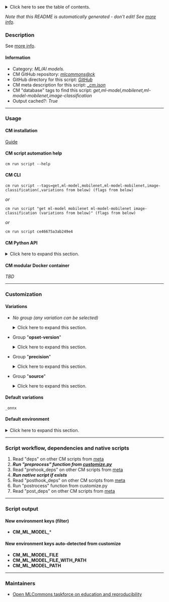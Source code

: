 <details>
<summary>Click here to see the table of contents.</summary>

* [Description](#description)
* [Information](#information)
* [Usage](#usage)
  * [ CM installation](#cm-installation)
  * [ CM script automation help](#cm-script-automation-help)
  * [ CM CLI](#cm-cli)
  * [ CM Python API](#cm-python-api)
  * [ CM modular Docker container](#cm-modular-docker-container)
* [Customization](#customization)
  * [ Variations](#variations)
  * [ Default environment](#default-environment)
* [Script workflow, dependencies and native scripts](#script-workflow-dependencies-and-native-scripts)
* [Script output](#script-output)
* [New environment keys (filter)](#new-environment-keys-(filter))
* [New environment keys auto-detected from customize](#new-environment-keys-auto-detected-from-customize)
* [Maintainers](#maintainers)

</details>

*Note that this README is automatically generated - don't edit! See [more info](README-extra.md).*

### Description


See [more info](README-extra.md).

#### Information

* Category: *ML/AI models.*
* CM GitHub repository: *[mlcommons@ck](https://github.com/mlcommons/ck/tree/master/cm-mlops)*
* GitHub directory for this script: *[GitHub](https://github.com/mlcommons/ck/tree/master/cm-mlops/script/get-ml-model-mobilenet)*
* CM meta description for this script: *[_cm.json](_cm.json)*
* CM "database" tags to find this script: *get,ml-model,mobilenet,ml-model-mobilenet,image-classification*
* Output cached?: *True*
___
### Usage

#### CM installation
[Guide](https://github.com/mlcommons/ck/blob/master/docs/installation.md)

#### CM script automation help
```cm run script --help```

#### CM CLI
`cm run script --tags=get,ml-model,mobilenet,ml-model-mobilenet,image-classification(,variations from below) (flags from below)`

*or*

`cm run script "get ml-model mobilenet ml-model-mobilenet image-classification (variations from below)" (flags from below)`

*or*

`cm run script ce46675a3ab249e4`

#### CM Python API

<details>
<summary>Click here to expand this section.</summary>

```python

import cmind

r = cmind.access({'action':'run'
                  'automation':'script',
                  'tags':'get,ml-model,mobilenet,ml-model-mobilenet,image-classification'
                  'out':'con',
                  ...
                  (other input keys for this script)
                  ...
                 })

if r['return']>0:
    print (r['error'])

```

</details>

#### CM modular Docker container
*TBD*
___
### Customization


#### Variations

  * *No group (any variation can be selected)*
    <details>
    <summary>Click here to expand this section.</summary>

    * **`_onnx`** (default)
      - Environment variables:
        - *CM_ML_MODEL_DATA_LAYOUT*: `NCHW`
        - *CM_ML_MODEL_FRAMEWORK*: `onnx`
      - Workflow:
    * `_onnx,fp32`
      - Environment variables:
        - *CM_ML_MODEL_NORMALIZE_DATA*: `yes`
        - *CM_ML_MODEL_SUBTRACT_MEAN*: `no`
        - *CM_ML_MODEL_VER*: `1_1.0_224`
        - *CM_ML_MODEL_INPUT_LAYER_NAME*: `input:0`
        - *CM_ML_MODEL_OUTPUT_LAYER_NAME*: `MobilenetV1/Predictions/Reshape_1:0`
      - Workflow:
    * `_onnx,int8`
      - Environment variables:
        - *CM_ML_MODEL_NORMALIZE_DATA*: `no`
        - *CM_ML_MODEL_SUBTRACT_MEAN*: `yes`
        - *CM_ML_MODEL_GIVEN_CHANNEL_MEANS*: `128.0 128.0 128.0`
        - *CM_ML_MODEL_VER*: `1_1.0_224_quant`
        - *CM_ML_MODEL_INPUT_LAYER_NAME*: `0`
        - *CM_ML_MODEL_OUTPUT_LAYER_NAME*: `169`
        - *CM_PACKAGE_URL*: `https://zenodo.org/record/3353417/files/Quantized%20MobileNet.zip`
        - *CM_ML_MODEL_FILE*: `mobilenet_sym_no_bn.onnx`
        - *CM_UNZIP*: `yes`
      - Workflow:
    * `_onnx,opset-11,fp32`
      - Environment variables:
        - *CM_PACKAGE_URL*: `https://zenodo.org/record/4735651/files/mobilenet_v1_1.0_224.onnx`
      - Workflow:
    * `_onnx,opset-8,fp32`
      - Environment variables:
        - *CM_PACKAGE_URL*: `https://zenodo.org/record/3157894/files/mobilenet_v1_1.0_224.onnx`
      - Workflow:
    * `_tf`
      - Environment variables:
        - *CM_ML_MODEL_DATA_LAYOUT*: `NHWC`
        - *CM_ML_MODEL_NORMALIZE_DATA*: `yes`
        - *CM_ML_MODEL_SUBTRACT_MEAN*: `no`
        - *CM_ML_MODEL_VER*: `1_1.0_224_2018_08_02`
        - *CM_ML_MODEL_INPUT_LAYER_NAME*: `input`
        - *CM_ML_MODEL_OUTPUT_LAYER_NAME*: `MobilenetV1/Predictions/Reshape_1`
        - *CM_ML_MODEL_WEIGHTS_FILE*: `mobilenet_v1_1.0_224.ckpt`
      - Workflow:
    * `_tf,fp32`
      - Environment variables:
        - *CM_ML_MODEL_ACCURACY*: `71.676`
        - *CM_ML_MODEL_FILE*: `mobilenet_v1_1.0_224.tflite`
        - *CM_UNTAR*: `yes`
      - Workflow:
    * `_tf,fp32,from.google`
      - Environment variables:
        - *CM_PACKAGE_URL*: `http://download.tensorflow.org/models/mobilenet_v1_2018_08_02/mobilenet_v1_1.0_224.tgz`
      - Workflow:
    * `_tf,fp32,from.zenodo`
      - Environment variables:
        - *CM_PACKAGE_URL*: `https://zenodo.org/record/2269307/files/mobilenet_v1_1.0_224.tgz`
      - Workflow:
    * `_tf,int8`
      - Environment variables:
        - *CM_ML_MODEL_ACCURACY*: `70.762`
        - *CM_PACKAGE_URL*: `https://zenodo.org/record/2269307/files/mobilenet_v1_1.0_224_quant.tgz`
      - Workflow:
    * `_tflite`
      - Workflow:

    </details>


  * Group "**opset-version**"
    <details>
    <summary>Click here to expand this section.</summary>

    * `_opset-11`
      - Environment variables:
        - *CM_ML_MODEL_ONNX_OPSET*: `11`
      - Workflow:
    * `_opset-8`
      - Environment variables:
        - *CM_ML_MODEL_ONNX_OPSET*: `8`
      - Workflow:

    </details>


  * Group "**precision**"
    <details>
    <summary>Click here to expand this section.</summary>

    * `_fp32`
      - Environment variables:
        - *CM_ML_MODEL_INPUT_DATA_TYPES*: `fp32`
        - *CM_ML_MODEL_PRECISION*: `fp32`
        - *CM_ML_MODEL_WEIGHT_DATA_TYPES*: `fp32`
      - Workflow:
    * `_int8`
      - Environment variables:
        - *CM_ML_MODEL_INPUT_DATA_TYPES*: `int8`
        - *CM_ML_MODEL_PRECISION*: `int8`
        - *CM_ML_MODEL_WEIGHT_DATA_TYPES*: `int8`
      - Workflow:

    </details>


  * Group "**source**"
    <details>
    <summary>Click here to expand this section.</summary>

    * `_from.google`
      - Environment variables:
        - *CM_DOWNLOAD_SOURCE*: `google`
      - Workflow:
    * `_from.zenodo`
      - Environment variables:
        - *CM_DOWNLOAD_SOURCE*: `zenodo`
      - Workflow:

    </details>


#### Default variations

`_onnx`
#### Default environment

<details>
<summary>Click here to expand this section.</summary>

These keys can be updated via --env.KEY=VALUE or "env" dictionary in @input.json or using script flags.


</details>

___
### Script workflow, dependencies and native scripts

  1. Read "deps" on other CM scripts from [meta](https://github.com/mlcommons/ck/tree/master/cm-mlops/script/get-ml-model-mobilenet/_cm.json)
  1. ***Run "preprocess" function from [customize.py](https://github.com/mlcommons/ck/tree/master/cm-mlops/script/get-ml-model-mobilenet/customize.py)***
  1. Read "prehook_deps" on other CM scripts from [meta](https://github.com/mlcommons/ck/tree/master/cm-mlops/script/get-ml-model-mobilenet/_cm.json)
  1. ***Run native script if exists***
  1. Read "posthook_deps" on other CM scripts from [meta](https://github.com/mlcommons/ck/tree/master/cm-mlops/script/get-ml-model-mobilenet/_cm.json)
  1. Run "postrocess" function from customize.py
  1. Read "post_deps" on other CM scripts from [meta](https://github.com/mlcommons/ck/tree/master/cm-mlops/script/get-ml-model-mobilenet/_cm.json)
___
### Script output
#### New environment keys (filter)

* **CM_ML_MODEL_***
#### New environment keys auto-detected from customize

* **CM_ML_MODEL_FILE**
* **CM_ML_MODEL_FILE_WITH_PATH**
* **CM_ML_MODEL_PATH**
___
### Maintainers

* [Open MLCommons taskforce on education and reproducibility](https://github.com/mlcommons/ck/blob/master/docs/mlperf-education-workgroup.md)
